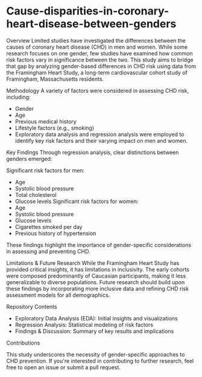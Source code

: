 # Cause-disparities-in-coronary-heart-disease-between-genders

Overview
Limited studies have investigated the differences between the causes of coronary heart disease (CHD) in men and women. While some research focuses on one gender, few studies have examined how common risk factors vary in significance between the two. This study aims to bridge that gap by analyzing gender-based differences in CHD risk using data from the Framingham Heart Study, a long-term cardiovascular cohort study of Framingham, Massachusetts residents.

Methodology
A variety of factors were considered in assessing CHD risk, including:
- Gender
- Age
- Previous medical history
- Lifestyle factors (e.g., smoking)
- Exploratory data analysis and regression analysis were employed to identify key risk factors and their varying impact on men and women.

Key Findings
Through regression analysis, clear distinctions between genders emerged:

Significant risk factors for men:
- Age
- Systolic blood pressure
- Total cholesterol
- Glucose levels
Significant risk factors for women:
- Age
- Systolic blood pressure
- Glucose levels
- Cigarettes smoked per day
- Previous history of hypertension
  
These findings highlight the importance of gender-specific considerations in assessing and preventing CHD.

Limitations & Future Research
While the Framingham Heart Study has provided critical insights, it has limitations in inclusivity. The early cohorts were composed predominantly of Caucasian participants, making it less generalizable to diverse populations. Future research should build upon these findings by incorporating more inclusive data and refining CHD risk assessment models for all demographics.

Repository Contents
- Exploratory Data Analysis (EDA): Initial insights and visualizations
- Regression Analysis: Statistical modeling of risk factors
- Findings & Discussion: Summary of key results and implications
  
Contributions

This study underscores the necessity of gender-specific approaches to CHD prevention. If you're interested in contributing to further research, feel free to open an issue or submit a pull request.
